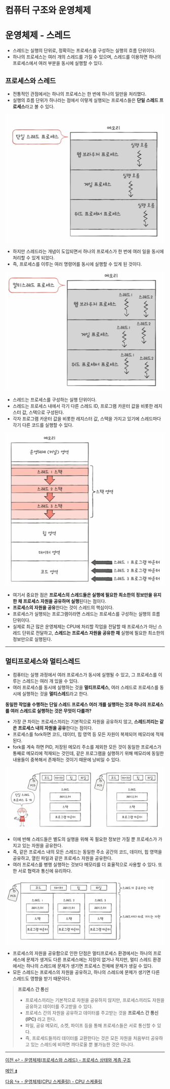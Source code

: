 # 컴퓨터 구조와 운영체제

# 운영체제 - 스레드

- 스레드는 실행의 단위로, 정확히는 프로세스를 구성하는 실행의 흐름 단위이다.
- 하나의 프로세스는 여러 개의 스레드를 가질 수 있으며, 스레드를 이용하면 하나의 프로세스에서 여러 부분을 동시에 실행할 수 있다.

## 프로세스와 스레드

- 전통적인 관점에서는 하나의 프로세스는 한 번에 하나의 일만을 처리했다.
- 실행의 흐름 단위가 하나라는 점에서 이렇게 실행되는 프로세스들은 **단일 스레드 프로세스**라고 볼 수 있다.

![img_9.png](image/img_9.png)

- 하지만 스레드라는 개념이 도입되면서 하나의 프로세스가 한 번에 여러 일을 동시에 처리할 수 있게 되었다.
- 즉, 프로세스를 이루는 여러 명령어를 동시에 실행할 수 있게 된 것이다.

![img_10.png](image/img_10.png)

- 스레드는 프로세스를 구성하는 실행 단위이다.
- 스레드는 프로세스 내에서 각기 다른 스레드 ID, 프로그램 카운터 값을 비롯한 레지스터 값, 스택으로 구성된다.
- 각자 프로그램 카운터 값을 비롯한 레지스터 값, 스택을 가지고 있기에 스레드마다 각기 다른 코드를 실행할 수 있다.

![img_11.png](image/img_11.png)

- 여기서 중요한 점은 **프로세스의 스레드들은 실행에 필요한 최소한의 정보만을 유지한 채 프로세스 자원을 공유하며 실행**된다는 점이다.
- **프로세스의 자원을 공유**한다는 것이 스레드의 핵심이다.
- 프로세스가 실행되는 프로그램이라면 스레드는 프로세스를 구성하는 실행의 흐름 단위이다.
- 실제로 최근 많은 운영체제는 CPU에 처리할 작업을 전달할 때 프로세스가 아닌 스레드 단위로 전달하고, **스레드는 프로세스 자원을 공유한 채** 실행에 필요한 최소한의 정보만으로 실행된다.

---

## 멀티프로세스와 멀티스레드

- 컴퓨터는 실행 과정에서 여러 프로세스가 동시에 실행될 수 있고, 그 프로세스를 이루는 스레드는 여러 개 있을 수 있다.
- 여러 프로세스를 동시에 실행하는 것을 **멀티프로세스**, 여러 스레드로 프로세스를 동시에 실행하는 것을 **멀티스레드**라고 한다.

**동일한 작업을 수행하는 단일 스레드 프로세스 여러 개를 실행하는 것과 하나의 프로세스를 여러 스레드로 실행하는 것은 무엇이 다를까?**

- 가장 큰 차이는 프로세스끼리는 기본적으로 자원을 공유하지 않고, **스레드끼리는 같은 프로세스 내의 자원을 공유**한다는 점이다.
- 프로세스를 fork하면 코드, 데이터, 힙 영역 등 모든 자원이 복제되어 메모리에 적재된다.
- fork를 계속 하면 PID, 저장된 메모리 주소를 제외한 모든 것이 동일한 프로세스가 통째로 메모리에 적재되는 것인데, 같은 프로그램을 실행하기 위해 메모리에
    동일한 내용들이 중복해서 존재하는 것이기 때문에 낭비일 수 있다.

![img_12.png](image/img_12.png)

- 이에 반해 스레드들은 별도의 실행을 위해 꼭 필요한 정보만 가질 뿐 프로세스가 가지고 있는 자원을 공유한다.
- 즉, 같은 프로세스 내의 모든 스레드는 동일한 주소 공간의 코드, 데이터, 힙 영역을 공유하고, 열린 파일과 같은 프로세스 자원을 공유한다.
- 여러 프로세스를 병행 실행하는 것보다 메모리를 더 효율적으로 사용할 수 있다. 또한 서로 협력과 통신에 유리하다.

![img_13.png](image/img_13.png)

- 프로세스의 자원을 공유함으로 인한 단점은 멀티프로세스 환경에서는 하나의 프로세스에 문제가 생겨도 다른 프로세스에는 지장이 없거나 적지만,
    멀티 스레드 환경에서는 하나의 스레드에 문제가 생기면 프로세스 전체에 문제가 생길 수 있다.
- 모든 스레드는 프로세스의 자원을 공유하고, 하나의 스레드에 문제가 생기면 다른 스레드도 영향을 받기 때문이다.

> **프로세스 간 통신**
> 
> - 프로세스끼리는 기본적으로 자원을 공유하지 않지만, 프로세스끼리도 자원을 공유하고 데이터를 주고받을 수 있다.
> - 프로세스 간의 자원을 공유하고 데이터를 주고받는 것을 **프로세스 간 통신(IPC)** 라고 한다.
> - 파일, 공유 메모리, 소켓, 파이프 등을 통해 프로세스들은 서로 통신할 수 있다.
> - 즉, 프로세드들끼리 데이터를 교환한다는 것은 모든 자원을 처음부터 공유하고 있는 스레드에 비하면 까다로울 뿐 불가능한 것은 아니다.

---

[이전 ↩️ - 운영체제(프로세스와 스레드) - 프로세스 상태와 계층 구조](https://github.com/genesis12345678/TIL/blob/main/cs/process/ProcessStat.md)

[메인 ⏫](https://github.com/genesis12345678/TIL/blob/main/cs/Main.md)

[다음 ↪️ - 운영체제(CPU 스케줄링) - CPU 스케줄링](https://github.com/genesis12345678/TIL/blob/main/cs/scheduling/Scheduling.md)
